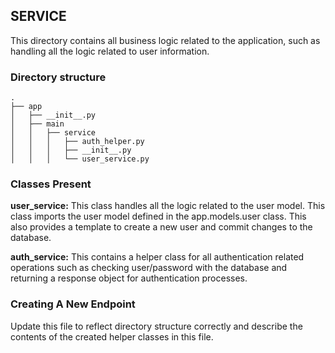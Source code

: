 ## SERVICE

This directory contains all business logic related to the application, such as handling all the logic related to user information. 

### Directory structure
```` 
.
├── app
│   ├── __init__.py
│   ├── main
│   │   ├── service
│   │   │   ├── auth_helper.py
│   │   │   ├── __init__.py
│   │   │   └── user_service.py

````

### Classes Present

**user_service:** This class handles all the logic related to the user model. This class imports the user model defined in the app.models.user class. This also provides a template to create a new user and commit changes to the database. 

**auth_service:** This contains a helper class for all authentication related operations such as checking user/password with the database and returning a response object for authentication processes. 

 ### Creating A New Endpoint
 
Update this file to reflect directory structure correctly and describe the contents of the created helper classes in this file.
